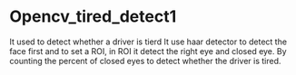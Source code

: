 # Opencv_tired_detect1
It used to detect whether a driver is tierd
It use haar detector to detect the face first and to set a ROI, in ROI it detect the right eye and closed eye. By counting 
the percent of closed eyes to detect whether the driver is tired.
